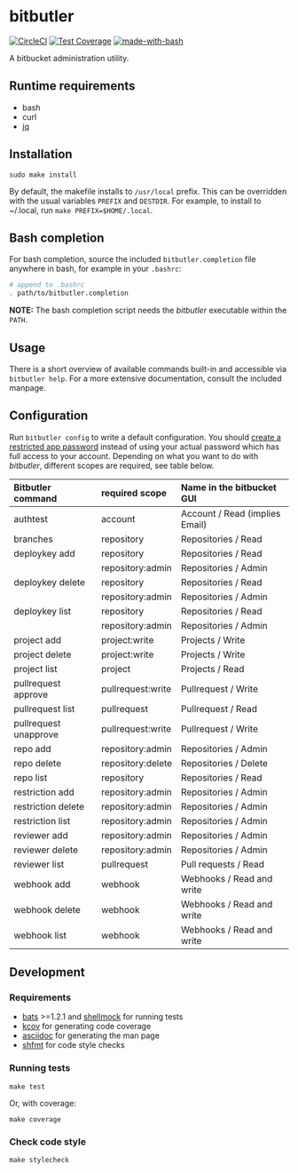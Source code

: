 # bitbutler

[![CircleCI](https://dl.circleci.com/status-badge/img/gh/particleflux/bitbutler/tree/master.svg?style=shield)](https://dl.circleci.com/status-badge/redirect/gh/particleflux/bitbutler/tree/master)
[![Test Coverage](https://api.codeclimate.com/v1/badges/ab50914097740e4e3fad/test_coverage)](https://codeclimate.com/github/particleflux/bitbutler/test_coverage)
[![made-with-bash](https://img.shields.io/badge/Made%20with-Bash-1f425f.svg)](https://www.gnu.org/software/bash/)

A bitbucket administration utility.

## Runtime requirements

* bash
* curl
* [jq]

## Installation

```
sudo make install
```

By default, the makefile installs to `/usr/local` prefix. This can be overridden
with the usual variables `PREFIX` and `DESTDIR`. For example, to install to
~/.local, run `make PREFIX=$HOME/.local`.

## Bash completion

For bash completion, source the included `bitbutler.completion` file anywhere in
bash, for example in your `.bashrc`:

```bash
# append to .bashrc
. path/to/bitbutler.completion
```

**NOTE:** The bash completion script needs the *bitbutler* executable within
the `PATH`.

## Usage

There is a short overview of available commands built-in and accessible via
`bitbutler help`. For a more extensive documentation, consult the included
manpage.

## Configuration

Run `bitbutler config` to write a default configuration. You should [create a
restricted app password](https://bitbucket.org/account/settings/app-passwords/new)
instead of using your actual password which has full access to your account.
Depending on what you want to do with _bitbutler_, different scopes are
required, see table below.

| Bitbutler command     | required scope    | Name in the bitbucket GUI      |
|:----------------------|:------------------|:-------------------------------|
| authtest              | account           | Account / Read (implies Email) |
| branches              | repository        | Repositories / Read            |
| deploykey add         | repository        | Repositories / Read            |
|                       | repository:admin  | Repositories / Admin           |
| deploykey delete      | repository        | Repositories / Read            |
|                       | repository:admin  | Repositories / Admin           |
| deploykey list        | repository        | Repositories / Read            |
|                       | repository:admin  | Repositories / Admin           |
| project add           | project:write     | Projects / Write               |
| project delete        | project:write     | Projects / Write               |
| project list          | project           | Projects / Read                |
| pullrequest approve   | pullrequest:write | Pullrequest / Write            |
| pullrequest list      | pullrequest       | Pullrequest / Read             |
| pullrequest unapprove | pullrequest:write | Pullrequest / Write            |
| repo add              | repository:admin  | Repositories / Admin           |
| repo delete           | repository:delete | Repositories / Delete          |
| repo list             | repository        | Repositories / Read            |
| restriction add       | repository:admin  | Repositories / Admin           |
| restriction delete    | repository:admin  | Repositories / Admin           |
| restriction list      | repository:admin  | Repositories / Admin           |
| reviewer add          | repository:admin  | Repositories / Admin           |
| reviewer delete       | repository:admin  | Repositories / Admin           |
| reviewer list         | pullrequest       | Pull requests / Read           |
| webhook add           | webhook           | Webhooks / Read and write      |
| webhook delete        | webhook           | Webhooks / Read and write      |
| webhook list          | webhook           | Webhooks / Read and write      |

## Development

### Requirements

* [bats] >=1.2.1 and [shellmock] for running tests
* [kcov] for generating code coverage
* [asciidoc] for generating the man page
* [shfmt] for code style checks

### Running tests

```
make test
```

Or, with coverage:

```
make coverage
```

### Check code style

```
make stylecheck
```

[jq]: https://stedolan.github.io/jq/
[bats]: https://github.com/bats-core/bats-core
[kcov]: https://github.com/SimonKagstrom/kcov
[asciidoc]: http://asciidoc.org/
[shellmock]: https://github.com/capitalone/bash_shell_mock
[shfmt]: https://github.com/mvdan/sh

